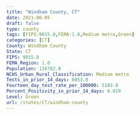 ```yaml
---
title: "Windham County, CT"
date: 2021-06-05
draft: false
type: county
tags: [FIPS:9015.0,FEMA:1.0,Medium metro,Green]
categories: [CT]
County: Windham County
State: CT
FIPS: 9015.0
FEMA_Region: 1.0
Population: 116782.0
NCHS_Urban_Rural_Classification: Medium metro
Tests_in_prior_14_days: 6053.0
Fourteen_day_test_rate_per_100000: 5183.0
Percent_Positivity_in_prior_14_days: 0.019
Level: Green
url: /states/CT/windham-county
---
```



